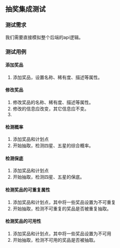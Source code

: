 
## 抽奖集成测试
### 测试需求
我们需要直接模拟整个后端的api逻辑。
### 测试用例

#### 添加奖品
1. 添加奖品，设置名称、稀有度、描述等属性。
#### 修改奖品
1. 修改奖品的名称、稀有度、描述等属性。
2. 修改的信息应改变，其它信息应不变。
3.


#### 检测概率
1. 添加奖品和计划点
2. 开始抽取，检测四星、五星的综合概率。
#### 检测保底
1. 添加奖品和计划点
2. 开始抽取，检测四星、五星的保底。

#### 检测奖品的可重复属性
1. 添加奖品和计划点，其中将一些奖品设置为不可重复
2. 开始抽取，检测不可重复的奖品是否被重复抽取。

#### 检测奖品的可用性
1. 添加奖品和计划点，其中将一些奖品设置为不可用
2. 开始抽取，检测不可用的奖品是否被抽取。